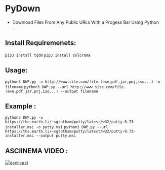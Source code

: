 # PyDown

- Download Files From Any Public URLs With a Progess Bar Using Python .

## Install Requiremenets:

```pip3 install tqdm```
```pip3 install colorama```

## Usage:

```python3 DWP.py -u http://www.site.com/file.(exe,pdf,jar,pnj,iso...) -o filename```
```python3 DWP.py --url http://www.site.com/file.(exe,pdf,jar,pnj,iso...) --output filename```

## Example :
	
```python3 DWP.py -u https://the.earth.li/~sgtatham/putty/latest/w32/putty-0.73-installer.msi -o putty.msi```
```python3 DWP.py --url https://the.earth.li/~sgtatham/putty/latest/w32/putty-0.73-installer.msi --output putty.msi```

## ASCIINEMA VIDEO :
[![asciicast](https://user-images.githubusercontent.com/38563357/85048413-2fdffb80-b18b-11ea-9142-40ed4b19e124.jpg)](https://asciinema.org/a/S5JjHM7eG27d1Izmwx265qbQb)
